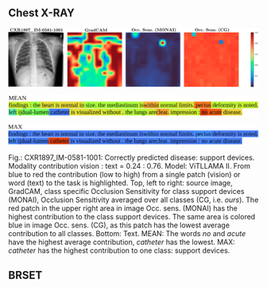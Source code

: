 ## Chest X-RAY

![img1](ChestXRay_OccSens.png "ChestXRay OccSens")

![img2](ChestXRay_OccSens_text_CXR1897_IM-0581-1001_MEAN.png "ChestXRay_OccSens_text_CXR1897_IM-0581-1001_MEAN OccSens")

![img3](ChestXRay_OccSens_text_CXR1897_IM-0581-1001_MAX.png "ChestXRay_OccSens_text_CXR1897_IM-0581-1001_MAX OccSens")

Fig.: CXR1897_IM-0581-1001: Correctly predicted disease: support devices. Modality contribution vision : text = 0.24 : 0.76. Model: ViTLLAMA II. From blue to red the contribution (low to high) from a single patch (vision) or word (text) to the task is highlighted. Top, left to right: source image, GradCAM, class specific Occlusion Sensitivity for class support devices (MONAI), Occlusion Sensitivity averaged over all classes (CG, i.e. *ours*). The red patch in the upper right area in image Occ. sens. (MONAI) has the highest contribution to the class support devices. The same area is colored blue in image Occ. sens. (CG), as this patch has the lowest average contribution to all classes.  Bottom: Text. MEAN: The words *no* and *acute* have the highest average contribution, *catheter* has the lowest. MAX: *catheter* has the highest contribution to one class: support devices.


## BRSET



